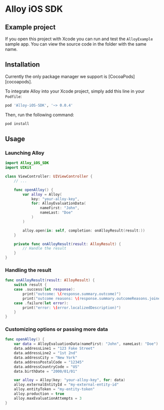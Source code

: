 # Alloy iOS SDK

## Example project

If you open this project with Xcode you can run and test the `AlloyExample` sample app.
You can view the source code in the folder with the same name.

## Installation

Currently the only package manager we support is [CocoaPods][cocoapods].

To integrate Alloy into your Xcode project, simply add this line in your `Podfile`:

```ruby
pod 'Alloy-iOS-SDK', '~> 0.0.4'
```

Then, run the following command:

```sh
pod install
```

## Usage

### Launching Alloy

```swift
import Alloy_iOS_SDK
import UIKit

class ViewController: UIViewController {
    // ...

    func openAlloy() {
        var alloy = Alloy(
            key: "your-alloy-key",
            for: AlloyEvaluationData(
                nameFirst: "John",
                nameLast: "Doe"
            )
        )

        alloy.open(in: self, completion: onAlloyResult(result:))
    }

    private func onAlloyResult(result: AlloyResult) {
        // Handle the result
    }
}
```

### Handling the result

```swift
func onAlloyResult(result: AlloyResult) {
    switch result {
    case .success(let response):
        print("outcome: \(response.summary.outcome)")
        print("outcome reasons: \(response.summary.outcomeReasons.joined(separator: ", "))")
    case .failure(let error):
        print("error: \(error.localizedDescription)")
    }
}
```

### Customizing options or passing more data

```swift
func openAlloy() {
    var data = AlloyEvaluationData(nameFirst: "John", nameLast: "Doe")
    data.addressLine1 = "123 Fake Street"
    data.addressLine2 = "1st 2nd"
    data.addressCity = "New York"
    data.addressPostalCode = "12345"
    data.addressCountryCode = "US"
    data.birthDate = "2000/01/01"

    var alloy = Alloy(key: "your-alloy-key", for: data)
    alloy.externalEntityId = "my-external-entity-id"
    alloy.entityToken = "my-entity-token"
    alloy.production = true
    alloy.maxEvaluationAttempts = 3
}
```
